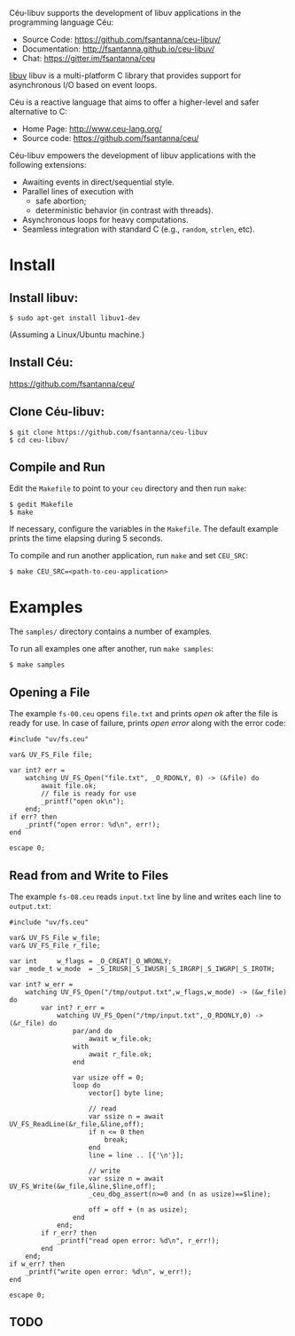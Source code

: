 Céu-libuv supports the development of libuv applications in the programming
language Céu:

- Source Code:   https://github.com/fsantanna/ceu-libuv/
- Documentation: http://fsantanna.github.io/ceu-libuv/
- Chat:          https://gitter.im/fsantanna/ceu

[libuv](http://www.libuv.org/) libuv is a multi-platform C library that
provides support for asynchronous I/O based on event loops.

Céu is a reactive language that aims to offer a higher-level and safer
alternative to C:

- Home Page:   http://www.ceu-lang.org/
- Source code: https://github.com/fsantanna/ceu/

Céu-libuv empowers the development of libuv applications with the following
extensions:

- Awaiting events in direct/sequential style.
  <!-- (e.g., timers, key presses, mouse motion, etc).-->
- Parallel lines of execution with
    - safe abortion;
    - deterministic behavior (in contrast with threads).
- Asynchronous loops for heavy computations.
- Seamless integration with standard C (e.g., `random`, `strlen`, etc).

Install
=======

## Install libuv:

```
$ sudo apt-get install libuv1-dev
```

(Assuming a Linux/Ubuntu machine.)

## Install Céu:

https://github.com/fsantanna/ceu/

## Clone Céu-libuv:

```
$ git clone https://github.com/fsantanna/ceu-libuv
$ cd ceu-libuv/
```

## Compile and Run

Edit the `Makefile` to point to your `ceu` directory and then run `make`:

```
$ gedit Makefile
$ make
```

If necessary, configure the variables in the `Makefile`.
The default example prints the time elapsing during 5 seconds.

To compile and run another application, run `make` and set `CEU_SRC`:

```
$ make CEU_SRC=<path-to-ceu-application>
```

Examples
========

The `samples/` directory contains a number of examples.

To run all examples one after another, run `make samples`:

```
$ make samples
```

Opening a File
--------------

The example `fs-00.ceu` opens `file.txt` and prints *open ok* after the file
is ready for use.
In case of failure, prints *open error* along with the error code:

```
#include "uv/fs.ceu"

var& UV_FS_File file;

var int? err =
    watching UV_FS_Open("file.txt", _O_RDONLY, 0) -> (&file) do
        await file.ok;
        // file is ready for use
        _printf("open ok\n");
    end;
if err? then
    _printf("open error: %d\n", err!);
end

escape 0;
```

Read from and Write to Files
----------------------------

The example `fs-08.ceu` reads `input.txt` line by line and writes each line to
`output.txt`:

```
#include "uv/fs.ceu"

var& UV_FS_File w_file;
var& UV_FS_File r_file;

var int     w_flags = _O_CREAT|_O_WRONLY;
var _mode_t w_mode  = _S_IRUSR|_S_IWUSR|_S_IRGRP|_S_IWGRP|_S_IROTH;

var int? w_err =
    watching UV_FS_Open("/tmp/output.txt",w_flags,w_mode) -> (&w_file) do
        var int? r_err =
            watching UV_FS_Open("/tmp/input.txt",_O_RDONLY,0) -> (&r_file) do
                par/and do
                    await w_file.ok;
                with
                    await r_file.ok;
                end

                var usize off = 0;
                loop do
                    vector[] byte line;

                    // read
                    var ssize n = await UV_FS_ReadLine(&r_file,&line,off);
                    if n <= 0 then
                        break;
                    end
                    line = line .. [{'\n'}];

                    // write
                    var ssize n = await UV_FS_Write(&w_file,&line,$line,off);
                    _ceu_dbg_assert(n>=0 and (n as usize)==$line);

                    off = off + (n as usize);
                end
            end;
        if r_err? then
            _printf("read open error: %d\n", r_err!);
        end
    end;
if w_err? then
    _printf("write open error: %d\n", w_err!);
end

escape 0;
```

TODO
----
